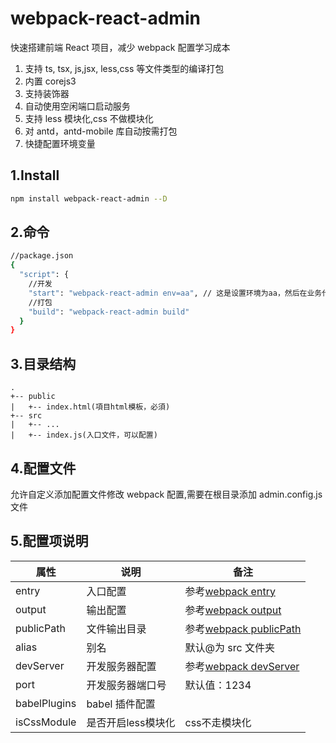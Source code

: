 # webpack-react-admin

快速搭建前端 React 项目，减少 webpack 配置学习成本

1. 支持 ts, tsx, js,jsx, less,css 等文件类型的编译打包
2. 内置 corejs3
3. 支持装饰器
4. 自动使用空闲端口启动服务
5. 支持 less 模块化,css 不做模块化
6. 对 antd，antd-mobile 库自动按需打包
7. 快捷配置环境变量

## 1.Install

```bash
npm install webpack-react-admin --D
```

## 2.命令

```bash
//package.json
{
  "script": {
    //开发
    "start": "webpack-react-admin env=aa", // 这是设置环境为aa，然后在业务代码里面就可以通过__ENV__获取到当前环境的值
    //打包
    "build": "webpack-react-admin build"
  }
}

```

## 3.目录结构

```
.
+-- public
|   +-- index.html(項目html模板，必須)
+-- src
|   +-- ...
|   +-- index.js(入口文件，可以配置)
```

## 4.配置文件

允许自定义添加配置文件修改 webpack 配置,需要在根目录添加 admin.config.js 文件

## 5.配置项说明

| 属性         | 说明             | 备注                                                                                        |
| ------------ | ---------------- | ------------------------------------------------------------------------------------------- |
| entry        | 入口配置         | 参考[webpack entry](https://www.webpackjs.com/configuration/entry-context/#entry)           |
| output       | 输出配置         | 参考[webpack output](https://www.webpackjs.com/configuration/output/)                       |
| publicPath   | 文件输出目录     | 参考[webpack publicPath](https://www.webpackjs.com/configuration/output/#output-publicpath) |
| alias        | 别名             | 默认@为 src 文件夹                                                                          |
| devServer    | 开发服务器配置   | 参考[webpack devServer](https://www.webpackjs.com/configuration/dev-server/)                |
| port         | 开发服务器端口号 | 默认值：1234                                                                                |
| babelPlugins | babel 插件配置   |
| isCssModule | 是否开启less模块化   | css不走模块化
